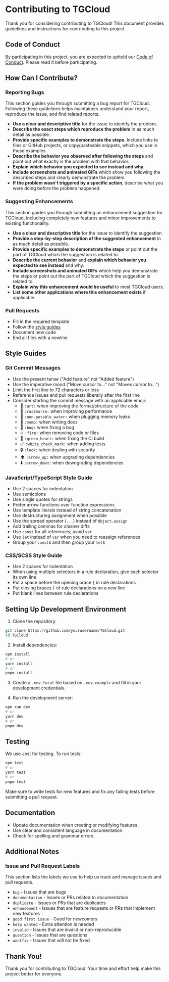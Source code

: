 # Contributing to TGCloud

Thank you for considering contributing to TGCloud! This document provides guidelines and instructions for contributing to this project.

## Code of Conduct

By participating in this project, you are expected to uphold our [Code of Conduct](CODE_OF_CONDUCT.md). Please read it before participating.

## How Can I Contribute?

### Reporting Bugs

This section guides you through submitting a bug report for TGCloud. Following these guidelines helps maintainers understand your report, reproduce the issue, and find related reports.

* **Use a clear and descriptive title** for the issue to identify the problem.
* **Describe the exact steps which reproduce the problem** in as much detail as possible.
* **Provide specific examples to demonstrate the steps**. Include links to files or GitHub projects, or copy/pasteable snippets, which you use in those examples.
* **Describe the behavior you observed after following the steps** and point out what exactly is the problem with that behavior.
* **Explain which behavior you expected to see instead and why.**
* **Include screenshots and animated GIFs** which show you following the described steps and clearly demonstrate the problem.
* **If the problem wasn't triggered by a specific action**, describe what you were doing before the problem happened.

### Suggesting Enhancements

This section guides you through submitting an enhancement suggestion for TGCloud, including completely new features and minor improvements to existing functionality.

* **Use a clear and descriptive title** for the issue to identify the suggestion.
* **Provide a step-by-step description of the suggested enhancement** in as much detail as possible.
* **Provide specific examples to demonstrate the steps** or point out the part of TGCloud which the suggestion is related to.
* **Describe the current behavior** and **explain which behavior you expected to see instead** and why.
* **Include screenshots and animated GIFs** which help you demonstrate the steps or point out the part of TGCloud which the suggestion is related to.
* **Explain why this enhancement would be useful** to most TGCloud users.
* **List some other applications where this enhancement exists** if applicable.

### Pull Requests

* Fill in the required template
* Follow the [style guides](#style-guides)
* Document new code
* End all files with a newline

## Style Guides

### Git Commit Messages

* Use the present tense ("Add feature" not "Added feature")
* Use the imperative mood ("Move cursor to..." not "Moves cursor to...")
* Limit the first line to 72 characters or less
* Reference issues and pull requests liberally after the first line
* Consider starting the commit message with an applicable emoji:
    * 🎨 `:art:` when improving the format/structure of the code
    * 🐎 `:racehorse:` when improving performance
    * 🚱 `:non-potable_water:` when plugging memory leaks
    * 📝 `:memo:` when writing docs
    * 🐛 `:bug:` when fixing a bug
    * 🔥 `:fire:` when removing code or files
    * 💚 `:green_heart:` when fixing the CI build
    * ✅ `:white_check_mark:` when adding tests
    * 🔒 `:lock:` when dealing with security
    * ⬆️ `:arrow_up:` when upgrading dependencies
    * ⬇️ `:arrow_down:` when downgrading dependencies

### JavaScript/TypeScript Style Guide

* Use 2 spaces for indentation
* Use semicolons
* Use single quotes for strings
* Prefer arrow functions over function expressions
* Use template literals instead of string concatenation
* Use destructuring assignment when possible
* Use the spread operator (`...`) instead of `Object.assign`
* Add trailing commas for cleaner diffs
* Use `const` for all references; avoid `var`
* Use `let` instead of `var` when you need to reassign references
* Group your `const`s and then group your `let`s

### CSS/SCSS Style Guide

* Use 2 spaces for indentation
* When using multiple selectors in a rule declaration, give each selector its own line
* Put a space before the opening brace `{` in rule declarations
* Put closing braces `}` of rule declarations on a new line
* Put blank lines between rule declarations

## Setting Up Development Environment

1. Clone the repository:
```bash
git clone https://github.com/yourusername/TGCloud.git
cd TGCloud
```

2. Install dependencies:
```bash
npm install
# or
yarn install
# or
pnpm install
```

3. Create a `.env.local` file based on `.env.example` and fill in your development credentials.

4. Run the development server:
```bash
npm run dev
# or
yarn dev
# or
pnpm dev
```

## Testing

We use Jest for testing. To run tests:

```bash
npm test
# or
yarn test
# or
pnpm test
```

Make sure to write tests for new features and fix any failing tests before submitting a pull request.

## Documentation

* Update documentation when creating or modifying features.
* Use clear and consistent language in documentation.
* Check for spelling and grammar errors.

## Additional Notes

### Issue and Pull Request Labels

This section lists the labels we use to help us track and manage issues and pull requests.

* `bug` - Issues that are bugs
* `documentation` - Issues or PRs related to documentation
* `duplicate` - Issues or PRs that are duplicates
* `enhancement` - Issues that are feature requests or PRs that implement new features
* `good first issue` - Good for newcomers
* `help wanted` - Extra attention is needed
* `invalid` - Issues that are invalid or non-reproducible
* `question` - Issues that are questions
* `wontfix` - Issues that will not be fixed

## Thank You!

Thank you for contributing to TGCloud! Your time and effort help make this project better for everyone.